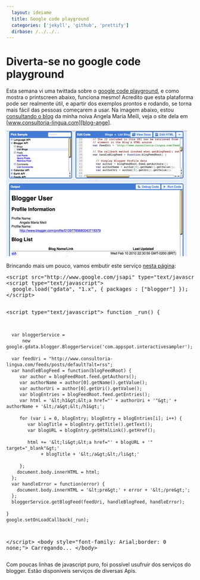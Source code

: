 ```yaml
---
  layout: ideiame 
  title: Google code playground 
  categories: ['jekyll', 'github', 'prettify']
  dirbase: /../../..
---
```


# Diverta-se no google code playground

Esta semana vi uma twittada sobre o [google code playground][playground], e como mostra o printscreen abaixo, funciona mesmo! Acredito que esta plataforma pode ser realmente útil, e apartir dos exemplos prontos e rodando, se torna mais fácil das pessoas começarem a usar. Na imagem abaixo, estou [consultando o blog][blog-ange] da minha noiva Angela Maria Meili, veja o site dela em [www.consultoria-lingua.com][blog-ange].

![playground-printscreen]

Brincando mais um pouco, vamos embutir este serviço [nesta página][pagina-html-usando-servico]:

<div><pre class="prettyprint">
&lt;script src="http://www.google.com/jsapi" type="text/javascript"&gt;&lt;/script&gt;
&lt;script type="text/javascript"&gt;
  google.load("gdata", "1.x", { packages : ["blogger"] });
&lt;/script&gt;

&lt;script type="text/javascript"&gt;
  function _run() {
     
      var bloggerService =
          new google.gdata.blogger.BloggerService('com.appspot.interactivesampler');
      
      var feedUri = "http://www.consultoria-lingua.com/feeds/posts/default?alt=rss";
      var handleBlogFeed = function(blogFeedRoot) {
         var author = blogFeedRoot.feed.getAuthors();
         var authorName = author[0].getName().getValue();
         var authorUri = author[0].getUri().getValue();
         var blogEntries = blogFeedRoot.feed.getEntries();
         var html = '&lt;h1&gt;&lt;a href="' + authorUri + '"&gt;' + authorName + '&lt;/a&gt;&lt;/h1&gt;';
         
         for (var i = 0, blogEntry; blogEntry = blogEntries[i]; i++) {
            var blogTitle = blogEntry.getTitle().getText();
            var blogURL = blogEntry.getHtmlLink().getHref();
             
            html += '&lt;li&gt;&lt;a href="' + blogURL + '" target="_blank"&gt;'
                 + blogTitle + '&lt;/a&gt;&lt;/li&gt;'
            
         };
        document.body.innerHTML = html;
      };
      var handleError = function(error) {
        document.body.innerHTML = '&lt;pre&gt;' + error + '&lt;/pre&gt;';
      };
      bloggerService.getBlogFeed(feedUri, handleBlogFeed, handleError);
      
    }
    google.setOnLoadCallback(_run);
  &lt;/script&gt;
&lt;body style="font-family: Arial;border: 0 none;"&gt;
Carregando...
&lt;/body&gt;
</pre></div>

Com poucas linhas de javascript puro, foi possível usufruir dos serviços do blogger. Estão disponíveis serviços de diversas Apis. 

[playground]: http://code.google.com/apis/ajax/playground
[blog-ange]: http://www.consultoria-lingua.com
[pagina-html-usando-servico]: http://savedbythegoog.appspot.com/?id=3ccfc6e0bc3ed8159f3869fd773001b3551370c3
[playground-printscreen]: /images/google_code_playground.jpg

